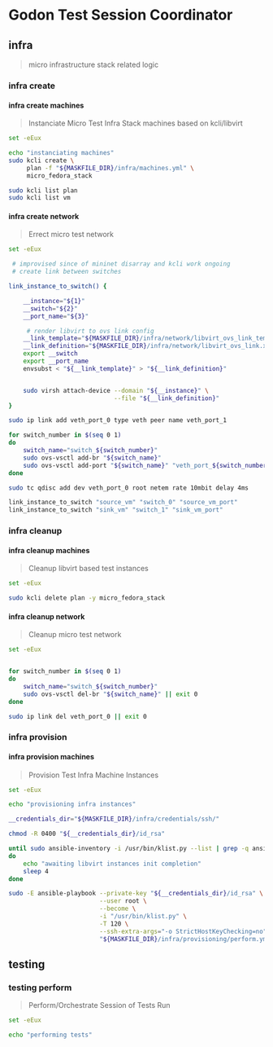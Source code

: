 # Godon Test Session Coordinator

## infra

> micro infrastructure stack related logic

### infra create

#### infra create machines

> Instanciate Micro Test Infra Stack machines based on kcli/libvirt

~~~bash
set -eEux

echo "instanciating machines"
sudo kcli create \
     plan -f "${MASKFILE_DIR}/infra/machines.yml" \
     micro_fedora_stack

sudo kcli list plan
sudo kcli list vm

~~~

#### infra create network

> Errect micro test network

~~~bash
set -eEux

 # improvised since of mininet disarray and kcli work ongoing
 # create link between switches

link_instance_to_switch() {

    __instance="${1}"
    __switch="${2}"
    __port_name="${3}"

     # render libvirt to ovs link config
    __link_template="${MASKFILE_DIR}/infra/network/libvirt_ovs_link_template.xml"
    __link_definition="${MASKFILE_DIR}/infra/network/libvirt_ovs_link.xml"
    export __switch
    export __port_name
    envsubst < "${__link_template}" > "${__link_definition}"


    sudo virsh attach-device --domain "${__instance}" \
                             --file "${__link_definition}"
}

sudo ip link add veth_port_0 type veth peer name veth_port_1

for switch_number in $(seq 0 1)
do
    switch_name="switch_${switch_number}"
    sudo ovs-vsctl add-br "${switch_name}"
    sudo ovs-vsctl add-port "${switch_name}" "veth_port_${switch_number}"
done

sudo tc qdisc add dev veth_port_0 root netem rate 10mbit delay 4ms

link_instance_to_switch "source_vm" "switch_0" "source_vm_port"
link_instance_to_switch "sink_vm" "switch_1" "sink_vm_port"

~~~

### infra cleanup

#### infra cleanup machines

> Cleanup libvirt based test instances

~~~bash
set -eEux

sudo kcli delete plan -y micro_fedora_stack
~~~

#### infra cleanup network

> Cleanup micro test network

~~~bash
set -eEux


for switch_number in $(seq 0 1)
do
    switch_name="switch_${switch_number}"
    sudo ovs-vsctl del-br "${switch_name}" || exit 0
done

sudo ip link del veth_port_0 || exit 0

~~~

### infra provision

#### infra provision machines

> Provision Test Infra Machine Instances

~~~bash
set -eEux

echo "provisioning infra instances"

__credentials_dir="${MASKFILE_DIR}/infra/credentials/ssh/"

chmod -R 0400 "${__credentials_dir}/id_rsa"

until sudo ansible-inventory -i /usr/bin/klist.py --list | grep -q ansible_host
do
    echo "awaiting libvirt instances init completion"
    sleep 4
done

sudo -E ansible-playbook --private-key "${__credentials_dir}/id_rsa" \
                         --user root \
                         --become \
                         -i "/usr/bin/klist.py" \
                         -T 120 \
                         --ssh-extra-args="-o StrictHostKeyChecking=no" \
                         "${MASKFILE_DIR}/infra/provisioning/perform.yml"

~~~

## testing

### testing perform

> Perform/Orchestrate Session of Tests Run

~~~bash
set -eEux

echo "performing tests"

~~~
